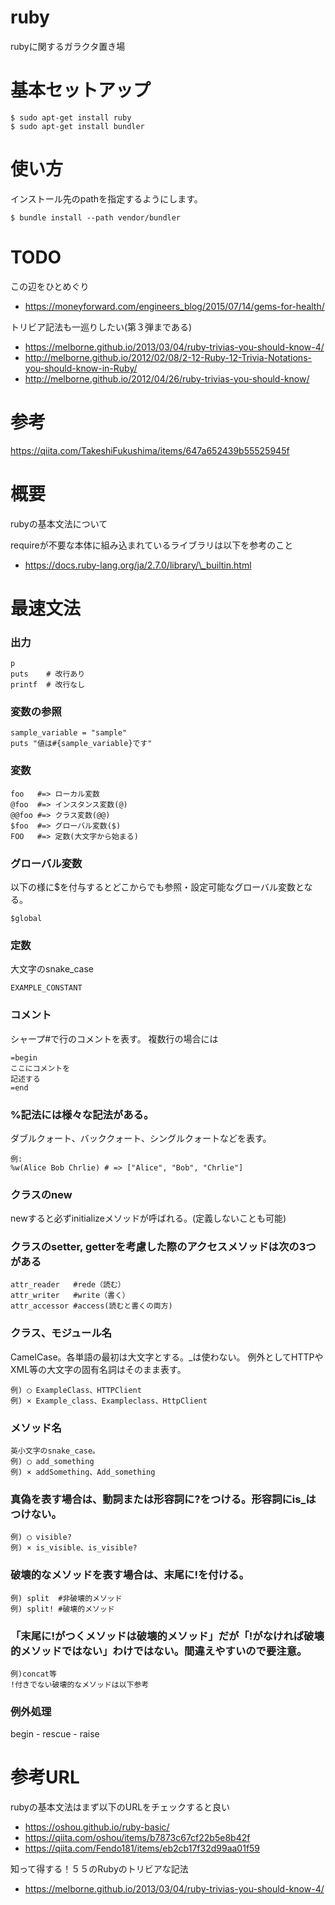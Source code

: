 # rubyrubyに関するガラクタ置き場# 基本セットアップ```$ sudo apt-get install ruby$ sudo apt-get install bundler```# 使い方インストール先のpathを指定するようにします。```$ bundle install --path vendor/bundler```# TODOこの辺をひとめぐり- https://moneyforward.com/engineers_blog/2015/07/14/gems-for-health/トリビア記法も一巡りしたい(第３弾まである)- https://melborne.github.io/2013/03/04/ruby-trivias-you-should-know-4/- http://melborne.github.io/2012/02/08/2-12-Ruby-12-Trivia-Notations-you-should-know-in-Ruby/- http://melborne.github.io/2012/04/26/ruby-trivias-you-should-know/# 参考https://qiita.com/TakeshiFukushima/items/647a652439b55525945f# 概要rubyの基本文法についてrequireが不要な本体に組み込まれているライブラリは以下を参考のこと- https://docs.ruby-lang.org/ja/2.7.0/library/\_builtin.html# 最速文法### 出力```p       puts    # 改行ありprintf  # 改行なし```### 変数の参照```sample_variable = "sample"puts "値は#{sample_variable}です"```### 変数```foo   #=> ローカル変数@foo  #=> インスタンス変数(@)@@foo #=> クラス変数(@@)$foo  #=> グローバル変数($)FOO   #=> 定数(大文字から始まる)```### グローバル変数以下の様に$を付与するとどこからでも参照・設定可能なグローバル変数となる。```$global```### 定数大文字のsnake_case```EXAMPLE_CONSTANT```### コメントシャープ#で行のコメントを表す。複数行の場合には```=beginここにコメントを記述する=end```### %記法には様々な記法がある。ダブルクォート、バッククォート、シングルクォートなどを表す。```例:%w(Alice Bob Chrlie) # => ["Alice", "Bob", "Chrlie"]```### クラスのnewnewすると必ずinitializeメソッドが呼ばれる。(定義しないことも可能)### クラスのsetter, getterを考慮した際のアクセスメソッドは次の3つがある```attr_reader   #rede（読む）attr_writer   #write（書く）attr_accessor #access(読むと書くの両方)```### クラス、モジュール名CamelCase。各単語の最初は大文字とする。\_は使わない。例外としてHTTPやXML等の大文字の固有名詞はそのまま表す。```例) ◯ ExampleClass、HTTPClient例) × Example_class、Exampleclass、HttpClient```### メソッド名```英小文字のsnake_case。例) ◯ add_something例) × addSomething、Add_something```### 真偽を表す場合は、動詞または形容詞に?をつける。形容詞にis\_はつけない。```例) ◯ visible?例) × is_visible、is_visible?```### 破壊的なメソッドを表す場合は、末尾に!を付ける。```例) split  #非破壊的メソッド例) split! #破壊的メソッド```### 「末尾に!がつくメソッドは破壊的メソッド」だが「!がなければ破壊的メソッドではない」わけではない。間違えやすいので要注意。```例)concat等!付きでない破壊的なメソッドは以下参考```### 例外処理begin - rescue - raise# 参考URLrubyの基本文法はまず以下のURLをチェックすると良い- https://oshou.github.io/ruby-basic/- https://qiita.com/oshou/items/b7873c67cf22b5e8b42f- https://qiita.com/Fendo181/items/eb2cb17f32d99aa01f59知って得する！５５のRubyのトリビアな記法 - https://melborne.github.io/2013/03/04/ruby-trivias-you-should-know-4/